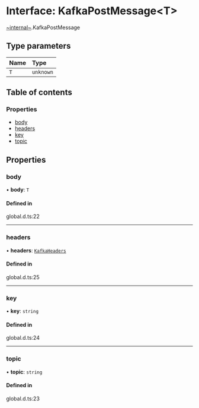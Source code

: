 # Interface: KafkaPostMessage<T\>

[~internal~](../wiki/~internal~).KafkaPostMessage

## Type parameters

| Name | Type |
| :------ | :------ |
| `T` | `unknown` |

## Table of contents

### Properties

- [body](../wiki/~internal~.KafkaPostMessage#body)
- [headers](../wiki/~internal~.KafkaPostMessage#headers)
- [key](../wiki/~internal~.KafkaPostMessage#key)
- [topic](../wiki/~internal~.KafkaPostMessage#topic)

## Properties

### body

• **body**: `T`

#### Defined in

global.d.ts:22

___

### headers

• **headers**: [`KafkaHeaders`](../wiki/~internal~.KafkaHeaders)

#### Defined in

global.d.ts:25

___

### key

• **key**: `string`

#### Defined in

global.d.ts:24

___

### topic

• **topic**: `string`

#### Defined in

global.d.ts:23

